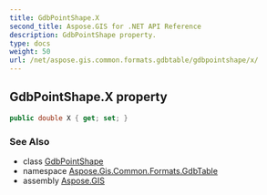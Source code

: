 ```yaml
---
title: GdbPointShape.X
second_title: Aspose.GIS for .NET API Reference
description: GdbPointShape property. 
type: docs
weight: 50
url: /net/aspose.gis.common.formats.gdbtable/gdbpointshape/x/
---
```

## GdbPointShape.X property

```csharp
public double X { get; set; }
```

### See Also

* class [GdbPointShape](../)
* namespace [Aspose.Gis.Common.Formats.GdbTable](../../gdbpointshape/)
* assembly [Aspose.GIS](../../../)


